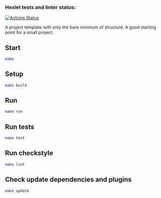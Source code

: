 ### Hexlet tests and linter status:
[![Actions Status](https://github.com/Levasey/java-project-71/actions/workflows/hexlet-check.yml/badge.svg)](https://github.com/Levasey/java-project-71/actions)

A project template with only the bare minimum of structure. A good starting point for a small project.

## Start

```bash
make
```

## Setup

```bash
make build
```

## Run

```bash
make run
```

## Run tests

```bash
make test
```

## Run checkstyle

```bash
make lint
```

## Check update dependencies and plugins

```bash
make update
```